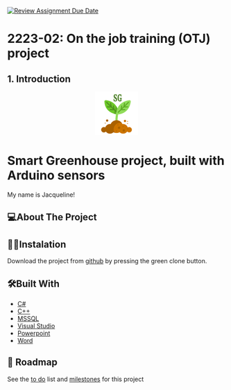 [![Review Assignment Due Date](https://classroom.github.com/assets/deadline-readme-button-24ddc0f5d75046c5622901739e7c5dd533143b0c8e959d652212380cedb1ea36.svg)](https://classroom.github.com/a/RfC2Y0qv)
# 2223-02: On the job training (OTJ) project

## 1. Introduction

<p align="center">
<img src="logo.png" width="100" title="hover text">
<h1>Smart Greenhouse project, built with Arduino sensors</h1>
My name is Jacqueline!
</p>


<!-- ABOUT THE PROJECT -->
## 💻About The Project

## 👨‍💻Instalation 
Download the project from [github](https://github.com/codingburgas/class-2018-projects-csharp-zoyordanova18) by pressing the green clone button.

## 🛠Built With


* [C#](https://learn.microsoft.com/en-us/dotnet/csharp/)
* [C++](https://cplusplus.com/)
* [MSSQL](https://www.microsoft.com/en-us/sql-server/sql-server-downloads)
* [Visual Studio](https://visualstudio.microsoft.com/)
* [Powerpoint](https://www.microsoft.com/en-us/microsoft-365/powerpoint)
* [Word](https://www.microsoft.com/bg-bg/microsoft-365/word)



## 🚧 Roadmap
See the [to do](https://github.com/codingburgas/class-2018-projects-csharp-zoyordanova18/issues) list and [milestones](https://github.com/codingburgas/class-2018-projects-csharp-zoyordanova18/issues) for this project

